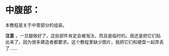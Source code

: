 <h1>中腹部：</h1>

本教程是关于中胃部分的组装。

**注意** ，一旦腿做好了，这些部件肯定会被淘汰，而且是临时的。我还是把它们贴出来了，因为很多建造者都要求。这个教程里缺少图片，我把它们和硬盘一起弄丢了……

